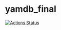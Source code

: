 # yamdb_final
[![Actions Status](https://github.com/Jakondak/yamdb_final/workflows/django-app/badge.svg)](https://github.com/Jakondak/yamdb_final/django-app)
